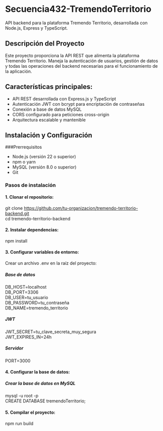 # Secuencia432-TremendoTerritorio
API backend para la plataforma Tremendo Territorio, desarrollada con Node.js, Express y TypeScript.

## Descripción del Proyecto
Este proyecto proporciona la API REST que alimenta la plataforma Tremendo Territorio. Maneja la autenticación de usuarios, gestión de datos y todas las operaciones del backend necesarias para el funcionamiento de la aplicación.

## Características principales:
- API REST desarrollada con Express.js y TypeScript<br>
- Autenticación JWT con bcrypt para encriptación de contraseñas<br>
- Conexión a base de datos MySQL<br>
- CORS configurado para peticiones cross-origin<br>
- Arquitectura escalable y mantenible

## Instalación y Configuración
###Prerrequisitos

- Node.js (versión 22 o superior)<br>
- npm o yarn <br>
- MySQL (versión 8.0 o superior) <br>
- Git

### Pasos de instalación

#### 1. Clonar el repositorio:
git clone https://github.com/tu-organizacion/tremendo-territorio-backend.git <br>
cd tremendo-territorio-backend

#### 2. Instalar dependencias:
npm install

#### 3. Configurar variables de entorno:
Crear un archivo .env en la raíz del proyecto: <br>
##### Base de datos <br>
DB_HOST=localhost <br>
DB_PORT=3306 <br>
DB_USER=tu_usuario <br>
DB_PASSWORD=tu_contraseña <br>
DB_NAME=tremendo_territorio <br>

##### JWT
JWT_SECRET=tu_clave_secreta_muy_segura <br>
JWT_EXPIRES_IN=24h

##### Servidor
PORT=3000

#### 4. Configurar la base de datos:
##### Crear la base de datos en MySQL <br>
mysql -u root -p <br>
CREATE DATABASE tremendoTerritorio;

#### 5. Compilar el proyecto:
npm run build
